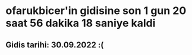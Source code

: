 # ofarukbicer'in gidisine son 1 gun 20 saat 56 dakika 18 saniye kaldi

## Gidis tarihi: 30.09.2022 :(